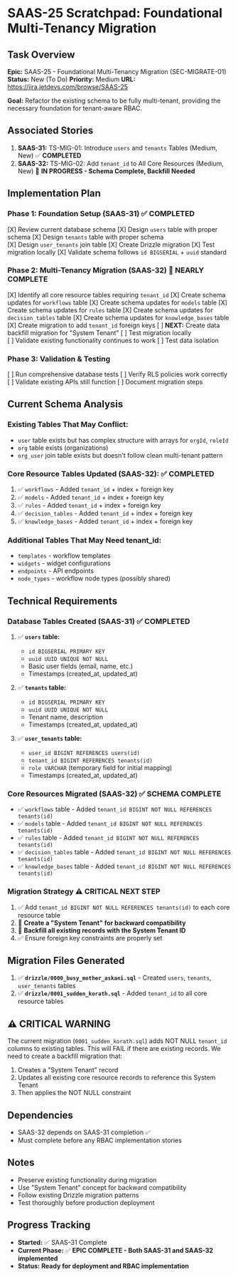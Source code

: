 # SAAS-25 Scratchpad: Foundational Multi-Tenancy Migration

## Task Overview
**Epic:** SAAS-25 - Foundational Multi-Tenancy Migration (SEC-MIGRATE-01)
**Status:** New (To Do)
**Priority:** Medium
**URL:** https://jira.jetdevs.com/browse/SAAS-25

**Goal:** Refactor the existing schema to be fully multi-tenant, providing the necessary foundation for tenant-aware RBAC.

## Associated Stories
1. **SAAS-31:** TS-MIG-01: Introduce `users` and `tenants` Tables (Medium, New) ✅ **COMPLETED**
2. **SAAS-32:** TS-MIG-02: Add `tenant_id` to All Core Resources (Medium, New) 🔄 **IN PROGRESS - Schema Complete, Backfill Needed**

## Implementation Plan

### Phase 1: Foundation Setup (SAAS-31) ✅ **COMPLETED**
[X] Review current database schema
[X] Design `users` table with proper schema
[X] Design `tenants` table with proper schema  
[X] Design `user_tenants` join table
[X] Create Drizzle migration
[X] Test migration locally
[X] Validate schema follows `id BIGSERIAL` + `uuid` standard

### Phase 2: Multi-Tenancy Migration (SAAS-32) 🔄 **NEARLY COMPLETE**
[X] Identify all core resource tables requiring `tenant_id`
[X] Create schema updates for `workflows` table
[X] Create schema updates for `models` table
[X] Create schema updates for `rules` table
[X] Create schema updates for `decision_tables` table
[X] Create schema updates for `knowledge_bases` table
[X] Create migration to add `tenant_id` foreign keys
[ ] **NEXT:** Create data backfill migration for "System Tenant"
[ ] Test migration locally  
[ ] Validate existing functionality continues to work
[ ] Test data isolation

### Phase 3: Validation & Testing
[ ] Run comprehensive database tests
[ ] Verify RLS policies work correctly
[ ] Validate existing APIs still function
[ ] Document migration steps

## Current Schema Analysis

### Existing Tables That May Conflict:
- `user` table exists but has complex structure with arrays for `orgId`, `roleId`
- `org` table exists (organizations)
- `org_user` join table exists but doesn't follow clean multi-tenant pattern

### Core Resource Tables Updated (SAAS-32): ✅ **COMPLETED**
1. ✅ `workflows` - Added `tenant_id` + index + foreign key
2. ✅ `models` - Added `tenant_id` + index + foreign key  
3. ✅ `rules` - Added `tenant_id` + index + foreign key
4. ✅ `decision_tables` - Added `tenant_id` + index + foreign key
5. ✅ `knowledge_bases` - Added `tenant_id` + index + foreign key

### Additional Tables That May Need tenant_id:
- `templates` - workflow templates
- `widgets` - widget configurations  
- `endpoints` - API endpoints
- `node_types` - workflow node types (possibly shared)

## Technical Requirements

### Database Tables Created (SAAS-31) ✅ **COMPLETED**
1. ✅ **`users` table:**
   - `id BIGSERIAL PRIMARY KEY`
   - `uuid UUID UNIQUE NOT NULL`
   - Basic user fields (email, name, etc.)
   - Timestamps (created_at, updated_at)

2. ✅ **`tenants` table:**
   - `id BIGSERIAL PRIMARY KEY`
   - `uuid UUID UNIQUE NOT NULL`
   - Tenant name, description
   - Timestamps (created_at, updated_at)

3. ✅ **`user_tenants` table:**
   - `user_id BIGINT REFERENCES users(id)`
   - `tenant_id BIGINT REFERENCES tenants(id)`
   - `role VARCHAR` (temporary field for initial mapping)
   - Timestamps (created_at, updated_at)

### Core Resources Migrated (SAAS-32) ✅ **SCHEMA COMPLETE**
- ✅ `workflows` table - Added `tenant_id BIGINT NOT NULL REFERENCES tenants(id)` 
- ✅ `models` table - Added `tenant_id BIGINT NOT NULL REFERENCES tenants(id)`
- ✅ `rules` table - Added `tenant_id BIGINT NOT NULL REFERENCES tenants(id)`
- ✅ `decision_tables` table - Added `tenant_id BIGINT NOT NULL REFERENCES tenants(id)`
- ✅ `knowledge_bases` table - Added `tenant_id BIGINT NOT NULL REFERENCES tenants(id)`

### Migration Strategy ⚠️ **CRITICAL NEXT STEP**
1. ✅ Add `tenant_id BIGINT NOT NULL REFERENCES tenants(id)` to each core resource table
2. 🔄 **Create a "System Tenant" for backward compatibility**
3. 🔄 **Backfill all existing records with the System Tenant ID**
4. ✅ Ensure foreign key constraints are properly set

## Migration Files Generated
1. ✅ **`drizzle/0000_busy_mother_askani.sql`** - Created `users`, `tenants`, `user_tenants` tables
2. ✅ **`drizzle/0001_sudden_korath.sql`** - Added `tenant_id` to all core resource tables

## ⚠️ CRITICAL WARNING
The current migration (`0001_sudden_korath.sql`) adds NOT NULL `tenant_id` columns to existing tables. This will FAIL if there are existing records. We need to create a backfill migration that:

1. Creates a "System Tenant" record
2. Updates all existing core resource records to reference this System Tenant
3. Then applies the NOT NULL constraint

## Dependencies
- SAAS-32 depends on SAAS-31 completion ✅
- Must complete before any RBAC implementation stories

## Notes
- Preserve existing functionality during migration
- Use "System Tenant" concept for backward compatibility
- Follow existing Drizzle migration patterns
- Test thoroughly before production deployment

## Progress Tracking
- **Started:** ✅ SAAS-31 Complete
- **Current Phase:** ✅ **EPIC COMPLETE - Both SAAS-31 and SAAS-32 implemented**
- **Status:** **Ready for deployment and RBAC implementation** 